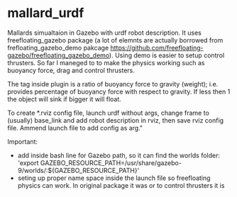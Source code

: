 # mallard_urdf
Mallards simualtaion in Gazebo with urdf robot description. It uses freefloating_gazebo package 
(a lot of elemnts are actually borrowed from frefloating_gazebo_demo pakcage 
https://github.com/freefloating-gazebo/freefloating_gazebo_demo). Using demo is easier to setup control thrusters.
So far I maneged to to make the physics working such as buoyancy force, drag and control thrusters.


The <compensation> tag inside <buoyancy> plugin is a ratio of buoyancy force to gravity (weight); 
i.e. provides percentage of buoyancy force with respect to gravity. If less then 1 the object will sink if bigger it will float.

To create *.rviz config file, launch urdf without args, change frame to (usually) base_link and add robot description in rviz, then save rviz config file. 
Ammend launch file to add config as arg."

Important:
- add inside bash line for Gazebo path, so it can find the worlds folder:
  'export GAZEBO_RESOURCE_PATH=/usr/share/gazebo-9/worlds/:${GAZEBO_RESOURCE_PATH}'
- seting up proper name space inside the launch file so freefloating physics can work. 
  In original package it was <group ns="vectored_auv"> or to control thrusters it is <group ns="thrusters">
